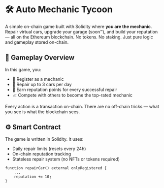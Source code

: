 # 🛠️ Auto Mechanic Tycoon    
    
A simple on-chain game built with Solidity where **you are the mechanic**. Repair virtual cars, upgrade your garage (soon™), and build your reputation — all on the Ethereum blockchain. No tokens. No staking. Just pure logic and gameplay stored on-chain.  
    
## 🚗 Gameplay Overview    
        
In this game, you:  
    
- 🔧 Register as a mechanic    
- 🧰 Repair up to 3 cars per day     
- 🌟 Earn reputation points for every successful repair  
- 📈 Compete with others to become the top-rated mechanic     
      
Every action is a transaction on-chain. There are no off-chain tricks — what you see is what the blockchain sees.  
    
## ⚙️ Smart Contract  
   
The game is written in Solidity. It uses:  
- Daily repair limits (resets every 24h)   
- On-chain reputation tracking    
- Stateless repair system (no NFTs or tokens required)  
  
```solidity  
function repairCar() external onlyRegistered {  
    ...  
    reputation += 10;  
} 
